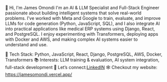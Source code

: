 👋 Hi, I'm James Omondi
I'm an AI & LLM Specialist and Full-Stack Engineer passionate about building intelligent systems that solve real-world problems. I’ve worked with Meta and Google to train, evaluate, and improve LLMs for code generation (Python, JavaScript, SQL), and I also integrate AI into practical applications like medical ERP systems using Django, React, and PostgreSQL. I enjoy experimenting with Transformers, deploying apps with Docker and AWS, and making complex AI systems easier to understand and use.

🔧 Tech Stack: Python, JavaScript, React, Django, PostgreSQL, AWS, Docker, Transformers
📚 Interests: LLM training & evaluation, AI system integration, full-stack development
🔗 Let’s connect:[LinkedIN](https://linkedin.com/in/otieno-james-243ba0199)
🕸️ Checkout my website: https://jamesomondi.vercel.app/

<!---
Omondi-otieno/Omondi-otieno is a ✨ special ✨ repository because its `README.md` (this file) appears on your GitHub profile.
You can click the Preview link to take a look at your changes.
--->
